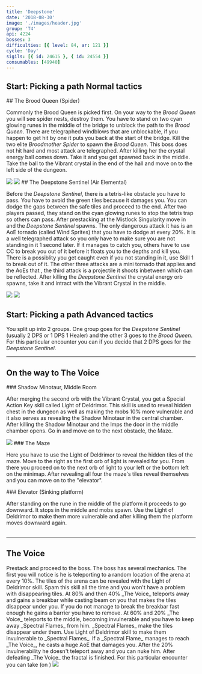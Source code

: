 ```yaml
---
title: 'Deepstone'
date: '2018-08-30'
image: './images/header.jpg'
group: 'T4'
api: 4224
bosses: 3
difficulties: [{ level: 84, ar: 121 }]
cycle: 'Day'
sigils: [{ id: 24615 }, { id: 24554 }]
consumables: [49940]
---
```



## Start: Picking a path <Label>Normal tactics</Label>
<Grid>
<GridItem sm="12"> 
## The Brood Queen (Spider)

Commonly the Brood Queen is picked first. On your way to the _Brood Queen_ you will see spider nests, destroy them. You have to stand on two cyan glowing runes in the middle of the bridge to unblock the path to the _Brood Queen_. There are telegraphed windblows that are unblockable, if you happen to get hit by one it puts you back at the start of the bridge. Kill the two elite _Broodmother Spider_ to spawn the _Brood Queen_. This boss does not hit hard and most attack are telegraphed. After killing her the crystal energy ball comes down. Take it and you get spawned back in the middle. Take the ball to the Vibrant crystal in the end of the hall and move on to the left side of the dungeon.
</GridItem> 

<GridItem sm="6">
<Image src="./images/windy bridge.jpg" caption="The Bridge"/>
</GridItem> 
<GridItem sm="6">  
<Image src="./images/the brood queen.jpg" caption="The Brood Queen"/>
</GridItem> 

<GridItem sm="12"> 
## The Deepstone Sentinel (Air Elemental)

Before the _Deepstone Sentinel_, there is a tetris-like obstacle you have to pass. You have to avoid the green tiles because it damages you. You can dodge the gaps between the safe tiles and proceed to the end. After two players passed, they stand on the cyan glowing runes to stop the tetris trap so others can pass. After prestacking <Boon name="might"/> at the Mistlock Singularity move in and the _Deepstone Sentinel_ spawns. The only dangerous attack it has is an AoE tornado (called Wind Sprites) that you have to dodge at every 20%. It is a well telegraphed attack so you only have to make sure you are not standing in it 1 second later. If it manages to catch you, others have to use CC to break you out of it before it floats you to the depths and kill you. There is a possiblity you get caught even if you not standing in it, use Skill 1 to break out of it. The other three attacks are a mini tornado that applies <Condition name="chilled"/> and the AoEs that <Control name="daze"/>, the third attack is a projectile it shoots inbetween which can be reflected. After killing the _Deepstone Sentinel_ the crystal energy orb spawns, take it and intract with the Vibrant Crystal in the middle.
</GridItem>

<GridItem sm="6">
<Image src="./images/maze.jpg" caption="The Tetris / Green Tiles"/>
</GridItem> 
<GridItem sm="6">   
<Image src="./images/deepstone sentinel.jpg" caption="The Deepstone Sentinel"/>
</GridItem> 

</Grid>


<Grid>
<GridItem sm="6">
  
## Start: Picking a path <Label>Advanced tactics</Label>

You split up into 2 groups. One group goes for the _Deepstone Sentinel_ (usually 2 DPS or 1 DPS 1 Healer) and the other 3 goes to the _Brood Queen_.
</GridItem>
<GridItem sm="5"> 
<Tabs>
<Tab specialization="tempest">
For this particular encounter you can <Specialization name="Tempest"/> if you decide that 2 DPS goes for the _Deepstone Sentinel_. 
</Tab>
</Tabs>
</GridItem>   
</Grid>

---

## On the way to The Voice
<Grid>
<GridItem sm="8">
### Shadow Minotaur, Middle Room
    
After merging the second orb with the Vibrant Crystal, you get a Special Action Key skill called Light of Deldrimor. This skill is used to reveal hidden chest in the dungeon as well as making the mobs 10% more vulnerable and it also serves as revealing the Shadow Minotaur in the central chamber. After killing the Shadow Minotaur and the Imps the door in the middle chamber opens. Go in and move on to the next obstacle, the Maze.
</GridItem>

<GridItem sm="7">
<Image src="./images/disappearing tiles.jpg" caption="The Maze"/>
</GridItem>

<GridItem sm="5">  
### The Maze
  
Here you have to use the Light of Deldrimor to reveal the hidden tiles of the maze. Move to the right as the first orb of light is revealed for you. From there you proceed on to the next orb of light to your left or the bottom left on the minimap. After revealing all four the maze's tiles reveal themselves and you can move on to the "elevator".
</GridItem>
  
<GridItem sm="8"> 
### Elevator (Sinking platform)

After standing on the rune in the middle of the platform it proceeds to go downward. It stops in the middle and mobs spawn. Use the Light of Deldrimor to make them more vulnerable and after killing them the platform moves downward again.  
</GridItem>  
</Grid>

---

## The Voice
<Grid>
<GridItem sm="8">
Prestack <Boon name="might"/> and proceed to the boss. The boss has several mechanics. The first you will notice is he is teleporting to a random location of the arena at every 10%. The tiles of the arena can be revealed with the Light of Deldrimor skill. Spam this skill all the time and you won't have a problem with disappearing tiles. At 80% and then 40% _The Voice_ teleports away and gains a breakbar while casting beam on you that makes the tiles disappear under you. If you do not manage to break the breakbar fast enough he gains a barrier you have to remove. At 60% and 20% _The Voice_ teleports to the middle, becoming invulnerable and you have to keep away _Spectral Flames_ from him. _Spectral Flames_ make the tiles disappear under them. Use Light of Deldrimor skill to make them invulnerable to _Spectral Flames_. If a _Spectral Flame_ manages to reach _The Voice_, he casts a huge AoE that damages you. After the 20% invulnerability he doesn't teleport away and you can nuke him. After defeating _The Voice_ the fractal is finished.
</GridItem> 

<GridItem sm="4">
<Tabs>
<Tab specialization="weaver">
For this particular encounter you can take <Skill name="Glyph of Elementals" profession="Elementalist"/> (on <Skill name="Fire Attunement" profession="Elementalist"  disableText/>)
</Tab>
</Tabs>
</GridItem>
</Grid>
 <Image src="./images/the voice.jpg" caption="The Voice"/>
